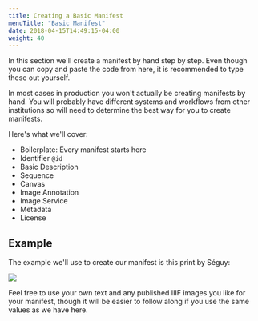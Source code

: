 ```yaml
---
title: Creating a Basic Manifest
menuTitle: "Basic Manifest"
date: 2018-04-15T14:49:15-04:00
weight: 40
---
```


In this section we'll create a manifest by hand step by step. Even though you can copy and paste the code from here, it is recommended to type these out yourself.

In most cases in production you won't actually be creating manifests by hand. You will probably have different systems and workflows from other institutions so will need to determine the best way for you to create manifests.

<!-- #todo:290 refer back to the charts here for required and recommended properties: http://iiif.io/api/presentation/2.1/#b-summary-of-metadata-requirements -->

Here's what we'll cover:

- Boilerplate: Every manifest starts here
- Identifier `@id`
- Basic Description
- Sequence
- Canvas
- Image Annotation
- Image Service
- Metadata
- License

<!-- #backlog:320 Consider covering these aspects of Presentation as well: ranges and structures; layers; otherContent; within -->

## Example

The example we'll use to create our manifest is this print by Séguy:

![](https://iiif.lib.ncsu.edu/iiif/segPap_022/full/400,/0/default.jpg)

Feel free to use your own text and any published IIIF images you like for your manifest, though it will be easier to follow along if you use the same values as we have here.

<!-- #todo:140 confirm that we're not missing any required or strongly recommended properties for each type of thing as we create the manifest -->
